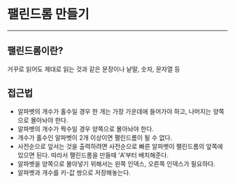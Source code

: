 # 팰린드롬 만들기

---

## 팰린드롬이란?

거꾸로 읽어도 제대로 읽는 것과 같은 문장이나 낱말, 숫자, 문자열 등

## 접근법

-   알파벳의 개수가 홀수일 경우 한 개는 가장 가운데에 들어가야 하고, 나머지는 양쪽으로 몰아놔야 한다.
-   알파벳의 개수가 짝수일 경우 양쪽으로 몰아놔야 한다.
-   개수가 홀수인 알파벳이 2개 이상이면 팰린드롬이 될 수 없다.
-   사전순으로 앞서는 것을 출력하려면 사전순으로 빠른 알파벳이 팰린드롬의 앞쪽에 있으면 된다. 따라서 팰린드롬을 만들때 'A'부터 배치해준다.
-   알파벳을 양쪽으로 몰아넣기 위해서는 왼쪽 인덱스, 오른쪽 인덱스가 필요하다.
-   알파벳과 개수를 키-값 쌍으로 저장해놓는다.
